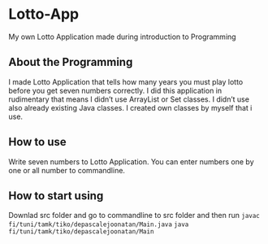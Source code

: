 # Lotto-App
My own Lotto Application made during introduction to Programming

## About the Programming

I made Lotto Application that tells how many years you must play lotto before you get seven numbers correctly. I did this application in rudimentary that means I didn’t use ArrayList or Set classes. I didn’t use also already existing Java classes. I created own classes by myself that i use.

## How to use

Write seven numbers to Lotto Application. You can enter numbers one by one or all number to commandline.

## How to start using
Downlad src folder and go to commandline to src folder and then run
`javac fi/tuni/tamk/tiko/depascalejoonatan/Main.java`
`java fi/tuni/tamk/tiko/depascalejoonatan/Main`

